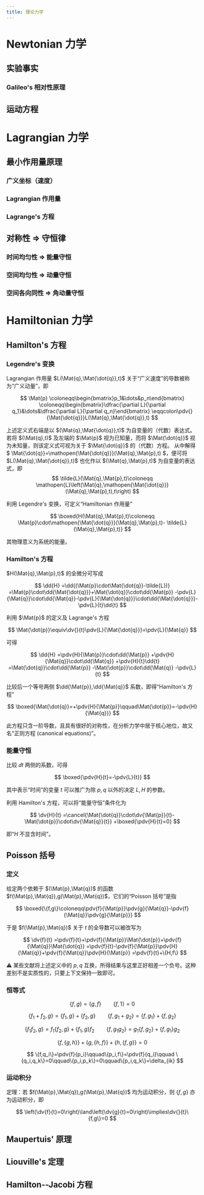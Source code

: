 ```yaml
---
title: 理论力学
---
```


# Newtonian 力学

## 实验事实

### Galileo's 相对性原理

## 运动方程

# Lagrangian 力学

## 最小作用量原理

### 广义坐标（速度）

### Lagrangian 作用量

### Lagrange's 方程

## 对称性 $\Rightarrow$ 守恒律

### 时间均匀性 $\Rightarrow$ 能量守恒

### 空间均匀性 $\Rightarrow$ 动量守恒

### 空间各向同性 $\Rightarrow$ 角动量守恒

# Hamiltonian 力学

## Hamilton's 方程

### Legendre's 变换

Lagrangian 作用量 $L(\Mat{q},\Mat{\dot{q}},t)$ 关于“广义速度”的导数被称为“广义动量”，即

$$
\Mat{p}
\coloneqq\begin{bmatrix}p_1&\dots&p_n\end{bmatrix}
\coloneqq\begin{bmatrix}\dfrac{\partial L}{\partial q_1}&\dots&\dfrac{\partial L}{\partial q_n}\end{bmatrix}
\eqqcolon\pdv{}{\Mat{\dot{q}}}L(\Mat{q},\Mat{\dot{q}},t)
$$

上述定义式右端是以 $(\Mat{q},\Mat{\dot{q}},t)$ 为自变量的（代数）表达式。
若将 $(\Mat{q},t)$ 及左端的 $\Mat{p}$ 视为已知量，而将 $\Mat{\dot{q}}$ 视为未知量，则该定义式可视为关于 $\Mat{\dot{q}}$ 的（代数）方程。
从中解得 $ \Mat{\dot{q}}=\mathopen{\Mat{\dot{q}}}(\Mat{q},\Mat{p},t) $，便可将 $L(\Mat{q},\Mat{\dot{q}},t)$ 也化作以 $(\Mat{q},\Mat{p},t)$ 为自变量的表达式，即
$$
\tilde{L}(\Mat{q},\Mat{p},t)\coloneqq \mathopen{L}\left(\Mat{q},\mathopen{\Mat{\dot{q}}}(\Mat{q},\Mat{p},t),t\right)
$$

利用 Legendre's 变换，可定义“Hamiltonian 作用量”

$$
\boxed{H(\Mat{q},\Mat{p},t)\coloneqq \Mat{p}\cdot\mathopen{\Mat{\dot{q}}}(\Mat{q},\Mat{p},t)- \tilde{L}(\Mat{q},\Mat{p},t)}
$$

其物理意义为系统的能量。

### Hamilton's 方程

$H(\Mat{q},\Mat{p},t)$ 的全微分可写成

$$
\dd{H}
=\dd{(\Mat{p}\cdot\Mat{\dot{q}}-\tilde{L})}
=\Mat{p}\cdot\dd{\Mat{\dot{q}}}+\Mat{\dot{q}}\cdot\dd{\Mat{p}}
-\pdv{L}{\Mat{q}}\cdot\dd{\Mat{q}}-\pdv{L}{\Mat{\dot{q}}}\cdot\dd{\Mat{\dot{q}}}-\pdv{L}{t}\dd{t}
$$

利用 $\Mat{p}$ 的定义及 Lagrange's 方程

$$
\Mat{\dot{p}}\equiv\dv{}{t}\pdv{L}{\Mat{\dot{q}}}=\pdv{L}{\Mat{q}}
$$

可得

$$
\dd{H}
=\pdv{H}{\Mat{p}}\cdot\dd{\Mat{p}}
+\pdv{H}{\Mat{q}}\cdot\dd{\Mat{q}}
+\pdv{H}{t}\dd{t}
=\Mat{\dot{q}}\cdot\dd{\Mat{p}}
-\Mat{\dot{p}}\cdot\dd{\Mat{q}}
-\pdv{L}{t}
$$

比较后一个等号两侧 $\dd{\Mat{p}},\dd{\Mat{q}}$ 系数，即得“Hamilton's 方程”

$$
\boxed{\Mat{\dot{q}}=+\pdv{H}{\Mat{p}}\qquad\Mat{\dot{p}}=-\pdv{H}{\Mat{q}}}
$$

此方程只含一阶导数，且具有很好的对称性，在分析力学中居于核心地位，故又名“正则方程 (canonical equations)”。

### 能量守恒

比较 $\dd{t}$ 两侧的系数，可得

$$
\boxed{\pdv{H}{t}=-\pdv{L}{t}}
$$

其中表示“时间”的变量 $t$ 可以推广为除 $p,q$ 以外的决定 $L,H$ 的参数。

利用 Hamilton's 方程，可以将“能量守恒”条件化为

$$
\dv{H}{t}
=\cancel{\Mat{\dot{q}}\cdot\dv{\Mat{p}}{t}-\Mat{\dot{p}}\cdot\dv{\Mat{q}}{t}}
+\boxed{\pdv{H}{t}=0}
$$

即“$H$ 不显含时间”。

## Poisson 括号

### 定义

给定两个依赖于 $(\Mat{p},\Mat{q})$ 的函数 $f(\Mat{p},\Mat{q}),g(\Mat{p},\Mat{q})$，它们的“Poisson 括号”是指

$$
\boxed{\{f,g\}\coloneqq\pdv{f}{\Mat{p}}\pdv{g}{\Mat{q}}-\pdv{f}{\Mat{q}}\pdv{g}{\Mat{p}}}
$$

于是 $f(\Mat{p},\Mat{q})$ 关于 $t$ 的全导数可以被改写为

$$
\dv{f}{t}
=\pdv{f}{t}+\pdv{f}{\Mat{p}}\Mat{\dot{p}}+\pdv{f}{\Mat{q}}\Mat{\dot{q}}
=\pdv{f}{t}-\pdv{f}{\Mat{p}}\pdv{H}{\Mat{q}}+\pdv{f}{\Mat{q}}\pdv{H}{\Mat{p}}
=\pdv{f}{t}+\{H,f\}
$$

⚠️ 某些文献将上述定义中的 $p,q$ 互换，所得结果与这里正好相差一个负号。这种差别不是实质性的，只要上下文保持一致即可。

### 恒等式

$$
\{f,g\}=\{g,f\}\qquad\{f,1\}=0
$$

$$
\{f_1+f_2,g\}=\{f_1,g\}+\{f_2,g\}\qquad\{f,g_1+g_2\}=\{f,g_1\}+\{f,g_2\}
$$

$$
\{f_1f_2,g\}=f_1\{f_2,g\}+\{f_1,g\}f_2\qquad\{f,g_1g_2\}=g_1\{f,g_2\}+\{f,g_1\}g_2
$$

$$
\{f,\{g,h\}\}+\{g,\{h,f\}\}+\{h,\{f,g\}\}=0
$$

$$
\{f,q_i\}=\pdv{f}{p_i}\qquad\{p_i,f\}=\pdv{f}{q_i}\qquad
\{q_i,q_k\}=0\qquad\{p_i,p_k\}=0\qquad\{p_i,q_k\}=\delta_{ik}
$$

### 运动积分

定理：若 $f(\Mat{p},\Mat{q}),g(\Mat{p},\Mat{q})$ 均为运动积分，则 $\{f,g\}$ 亦为运动积分，即

$$
\left(\dv{f}{t}=0\right)\land\left(\dv{g}{t}=0\right)\implies\dv{}{t}\{f,g\}=0
$$

## Maupertuis' 原理

## Liouville's 定理

## Hamilton--Jacobi 方程

